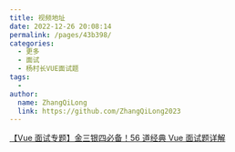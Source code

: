 ```yaml
---
title: 视频地址
date: 2022-12-26 20:08:14
permalink: /pages/43b398/
categories:
  - 更多
  - 面试
  - 杨村长VUE面试题
tags:
  -
author:
  name: ZhangQiLong
  link: https://github.com/ZhangQiLong2023
---
```


[【Vue 面试专题】金三银四必备！56 道经典 Vue 面试题详解](https://www.bilibili.com/video/BV11i4y1Q7H2/)
